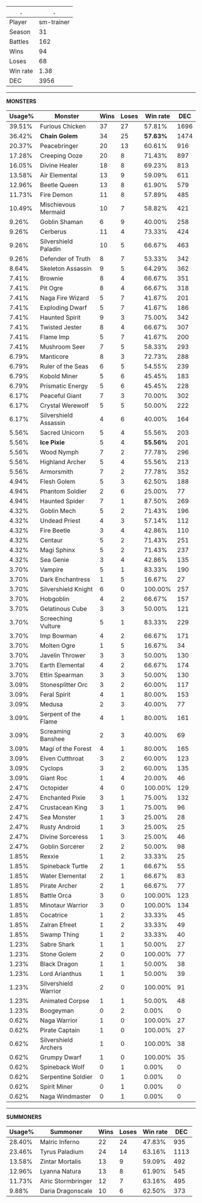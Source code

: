 .|.
|-|-
Player|sm-trainer
Season|31
Battles|162
Wins|94
Loses|68
Win rate|1.38
DEC|3956

---
**MONSTERS**

Usage%|Monster|Wins|Loses|Win rate|DEC|
-|-|-|-|-|-|
39.51%|Furious Chicken|37|27|57.81%|1696|
36.42%|**Chain Golem**|34|25|**57.63%**|1474|
20.37%|Peacebringer|20|13|60.61%|916|
17.28%|Creeping Ooze|20|8|71.43%|897|
16.05%|Divine Healer|18|8|69.23%|813|
13.58%|Air Elemental|13|9|59.09%|611|
12.96%|Beetle Queen|13|8|61.90%|579|
11.73%|Fire Demon|11|8|57.89%|485|
10.49%|Mischievous Mermaid|10|7|58.82%|421|
9.26%|Goblin Shaman|6|9|40.00%|258|
9.26%|Cerberus|11|4|73.33%|424|
9.26%|Silvershield Paladin|10|5|66.67%|463|
9.26%|Defender of Truth|8|7|53.33%|342|
8.64%|Skeleton Assassin|9|5|64.29%|362|
7.41%|Brownie|8|4|66.67%|351|
7.41%|Pit Ogre|8|4|66.67%|318|
7.41%|Naga Fire Wizard|5|7|41.67%|201|
7.41%|Exploding Dwarf|5|7|41.67%|186|
7.41%|Haunted Spirit|9|3|75.00%|342|
7.41%|Twisted Jester|8|4|66.67%|307|
7.41%|Flame Imp|5|7|41.67%|200|
7.41%|Mushroom Seer|7|5|58.33%|293|
6.79%|Manticore|8|3|72.73%|288|
6.79%|Ruler of the Seas|6|5|54.55%|239|
6.79%|Kobold Miner|5|6|45.45%|183|
6.79%|Prismatic Energy|5|6|45.45%|228|
6.17%|Peaceful Giant|7|3|70.00%|302|
6.17%|Crystal Werewolf|5|5|50.00%|222|
6.17%|Silvershield Assassin|4|6|40.00%|164|
5.56%|Sacred Unicorn|5|4|55.56%|203|
5.56%|**Ice Pixie**|5|4|**55.56%**|201|
5.56%|Wood Nymph|7|2|77.78%|296|
5.56%|Highland Archer|5|4|55.56%|213|
5.56%|Armorsmith|7|2|77.78%|352|
4.94%|Flesh Golem|5|3|62.50%|188|
4.94%|Phantom Soldier|2|6|25.00%|77|
4.94%|Haunted Spider|7|1|87.50%|269|
4.32%|Goblin Mech|5|2|71.43%|196|
4.32%|Undead Priest|4|3|57.14%|112|
4.32%|Fire Beetle|3|4|42.86%|110|
4.32%|Centaur|5|2|71.43%|251|
4.32%|Magi Sphinx|5|2|71.43%|237|
4.32%|Sea Genie|3|4|42.86%|135|
3.70%|Vampire|5|1|83.33%|190|
3.70%|Dark Enchantress|1|5|16.67%|27|
3.70%|Silvershield Knight|6|0|100.00%|257|
3.70%|Hobgoblin|4|2|66.67%|157|
3.70%|Gelatinous Cube|3|3|50.00%|121|
3.70%|Screeching Vulture|5|1|83.33%|229|
3.70%|Imp Bowman|4|2|66.67%|171|
3.70%|Molten Ogre|1|5|16.67%|34|
3.70%|Javelin Thrower|3|3|50.00%|130|
3.70%|Earth Elemental|4|2|66.67%|174|
3.70%|Ettin Spearman|3|3|50.00%|130|
3.09%|Stonesplitter Orc|3|2|60.00%|117|
3.09%|Feral Spirit|4|1|80.00%|153|
3.09%|Medusa|2|3|40.00%|77|
3.09%|Serpent of the Flame|4|1|80.00%|161|
3.09%|Screaming Banshee|2|3|40.00%|69|
3.09%|Magi of the Forest|4|1|80.00%|165|
3.09%|Elven Cutthroat|3|2|60.00%|123|
3.09%|Cyclops|3|2|60.00%|135|
3.09%|Giant Roc|1|4|20.00%|46|
2.47%|Octopider|4|0|100.00%|129|
2.47%|Enchanted Pixie|3|1|75.00%|132|
2.47%|Crustacean King|3|1|75.00%|96|
2.47%|Sea Monster|1|3|25.00%|28|
2.47%|Rusty Android|1|3|25.00%|25|
2.47%|Divine Sorceress|1|3|25.00%|46|
2.47%|Goblin Sorcerer|2|2|50.00%|98|
1.85%|Rexxie|1|2|33.33%|25|
1.85%|Spineback Turtle|2|1|66.67%|55|
1.85%|Water Elemental|2|1|66.67%|83|
1.85%|Pirate Archer|2|1|66.67%|77|
1.85%|Battle Orca|3|0|100.00%|123|
1.85%|Minotaur Warrior|3|0|100.00%|134|
1.85%|Cocatrice|1|2|33.33%|45|
1.85%|Zalran Efreet|1|2|33.33%|49|
1.85%|Swamp Thing|1|2|33.33%|40|
1.23%|Sabre Shark|1|1|50.00%|27|
1.23%|Stone Golem|2|0|100.00%|77|
1.23%|Black Dragon|1|1|50.00%|38|
1.23%|Lord Arianthus|1|1|50.00%|39|
1.23%|Silvershield Warrior|2|0|100.00%|91|
1.23%|Animated Corpse|1|1|50.00%|48|
1.23%|Boogeyman|0|2|0.00%|0|
0.62%|Naga Warrior|1|0|100.00%|27|
0.62%|Pirate Captain|1|0|100.00%|27|
0.62%|Silvershield Archers|1|0|100.00%|38|
0.62%|Grumpy Dwarf|1|0|100.00%|35|
0.62%|Spineback Wolf|0|1|0.00%|0|
0.62%|Serpentine Soldier|0|1|0.00%|0|
0.62%|Spirit Miner|0|1|0.00%|0|
0.62%|Naga Windmaster|0|1|0.00%|0|

---
**SUMMONERS**

Usage%|Summoner|Wins|Loses|Win rate|DEC|
-|-|-|-|-|-|
28.40%|Malric Inferno|22|24|47.83%|935|
23.46%|Tyrus Paladium|24|14|63.16%|1113|
13.58%|Zintar Mortalis|13|9|59.09%|492|
12.96%|Lyanna Natura|13|8|61.90%|545|
11.73%|Alric Stormbringer|12|7|63.16%|495|
9.88%|Daria Dragonscale|10|6|62.50%|373|

